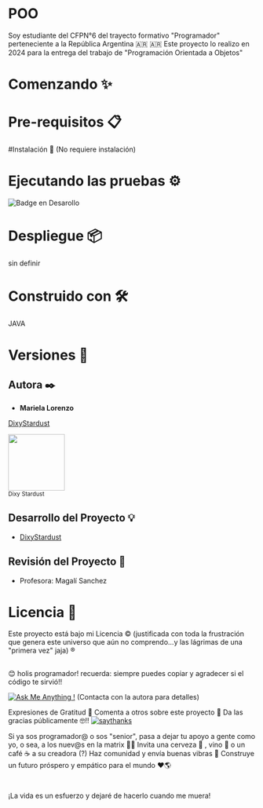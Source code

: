 # POO

Soy estudiante del CFPN°6 del trayecto formativo "Programador" perteneciente a la República Argentina 🇦🇷 🇦🇷
Este proyecto lo realizo en 2024 para la entrega del trabajo de "Programación Orientada a Objetos"


# Comenzando ✨


# Pre-requisitos 📋


#Instalación 🔧
(No requiere instalación)


# Ejecutando las pruebas ⚙️
![Badge en Desarollo](https://img.shields.io/badge/STATUS-EN%20DESAROLLO-green)


# Despliegue 📦
sin definir


# Construido con 🛠️
JAVA


# Versiones 📌


## **Autora** ✒️

* **Mariela Lorenzo**

[DixyStardust](https://github.com/DixyStardust)

<img src="https://avatars.githubusercontent.com/u/114081375?v=4" width=115><br><sub> Dixy Stardust </sub>



## Desarrollo del Proyecto 💡

* [DixyStardust](https://github.com/DixyStardust) 



## Revisión del Proyecto 📁

* Profesora: Magalí Sanchez


# Licencia 📄
Este proyecto está bajo mi Licencia ©️
(justificada con toda la frustración que genera este universo que aún no comprendo...y las lágrimas de una "primera vez" jaja) ®️

##
😊 holis programador! recuerda: siempre puedes copiar y agradecer si el código te sirvió!!

[![Ask Me Anything !](https://img.shields.io/badge/Ask%20me-anything-1abc9c.svg)](https://GitHub.com/Naereen/ama)
(Contacta con la autora para detalles)

Expresiones de Gratitud 🎁
Comenta a otros sobre este proyecto 📢
Da las gracias públicamente 🤓!!
[![saythanks](https://img.shields.io/badge/say-thanks-ff69b4.svg)](https://saythanks.io/to/kennethreitz)

Si ya sos programador@ o sos "senior", pasa a dejar tu apoyo a gente como yo, o sea, a los nuev@s en la matrix 💫💬
Invita una cerveza 🍺 , vino 🍷 o un café ☕ a su creadora (?)
Haz comunidad y envía buenas vibras 🥰
Construye un futuro próspero y empático para el mundo ❤️🌎
#
¡La vida es un esfuerzo y dejaré de hacerlo cuando me muera!
#
